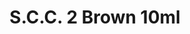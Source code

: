 ---
layout: product
title: "S.C.C. 2 Brown  10ml"
price: "330" 
desc: "Nitro 10mL"
img_path: "/assets/img/RC035.webp"
brand: "AK "
available: true
special_offer: false
new: false
soon: false
cat: "020000"
subcat: "020200"
subsubcat: "020201"
sifra: "RC035"
popular: false
spec: false
---